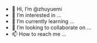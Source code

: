 - 👋 Hi, I’m @zhuyuemi
- 👀 I’m interested in ...
- 🌱 I’m currently learning ...
- 💞️ I’m looking to collaborate on ...
- 📫 How to reach me ...

<!---
zhuyuemi/zhuyuemi is a ✨ special ✨ repository because its `README.md` (this file) appears on your GitHub profile.
You can click the Preview link to take a look at your changes.
--->
